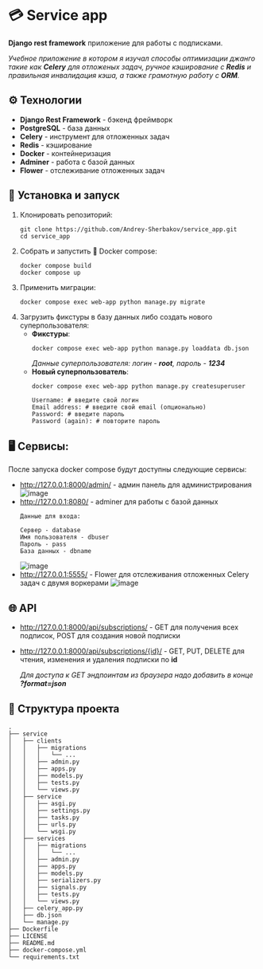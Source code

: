 # 💳 Service app
**Django rest framework** приложение для работы с подписками. 

_Учебное приложение в котором я изучал способы оптимизации джанго такие как **Celery** для отложеных
задач, ручное кэширование с **Redis** и правильная инвалидация кэша, а также грамотную работу с **ORM**._

## ⚙️ Технологии
* **Django Rest Framework** - бэкенд фреймворк
* **PostgreSQL** - база данных
* **Celery** - инструмент для отложенных задач
* **Redis** - кэширование
* **Docker** - контейнеризация
* **Adminer** - работа с базой данных
* **Flower** - отслеживание отложенных задач

## 🚀 Установка и запуск
1. Клонировать репозиторий:
    ```shell
    git clone https://github.com/Andrey-Sherbakov/service_app.git
    cd service_app
    ```
2. Собрать и запустить :whale: Docker compose:
   ```shell
   docker compose build
   docker compose up
   ```
4. Применить миграции:
   ```shell
   docker compose exec web-app python manage.py migrate
   ```
4. Загрузить фикстуры в базу данных либо создать нового суперпользователя:
   * **Фикстуры**:
     ```shell
     docker compose exec web-app python manage.py loaddata db.json
     ```
     _Данные суперпользователя: логин - **root**, пароль - **1234**_
   * **Новый суперпользователь**:
     ```shell
     docker compose exec web-app python manage.py createsuperuser
     
     Username: # введите свой логин
     Email address: # введите свой email (опционально)
     Password: # введите пароль
     Password (again): # повторите пароль
     ```

## 🖥️ Сервисы:
После запуска docker compose будут доступны следующие сервисы:
* http://127.0.0.1:8000/admin/ - админ панель для администрирования
![image](https://drive.google.com/uc?id=1O3J5m9Bz9pKc0-o2Jv771Nv-Hm79jlrw)
* http://127.0.0.1:8080/ - adminer для работы с базой данных
    ```
    Данные для входа:
  
    Сервер - database
    Имя пользователя - dbuser
    Пароль - pass
    База данных - dbname
    ```
    ![image](https://drive.google.com/uc?id=1et7nmpD5RTj4BpGxs-Cy61BWHLtXAxIh)
* http://127.0.0.1:5555/ - Flower для отслеживания отложенных Celery задач с двумя воркерами
![image](https://drive.google.com/uc?id=1WbExFS4SVI6ayyBRtDFMgRfEJHEoF47f)

## 🌐 API
* http://127.0.0.1:8000/api/subscriptions/ - GET для получения всех подписок, POST для создания новой подписки
* http://127.0.0.1:8000/api/subscriptions/{id}/ - GET, PUT, DELETE для чтения, изменения и удаления подписки по **id**

    _Для доступа к GET эндпоинтам из браузера надо добавить в конце **?format=json**_

## 📁 Структура проекта
```
.
├── service
│   ├── clients
│   │   ├── migrations
│   │   │   └── ...
│   │   ├── admin.py
│   │   ├── apps.py
│   │   ├── models.py
│   │   ├── tests.py
│   │   └── views.py
│   ├── service
│   │   ├── asgi.py
│   │   ├── settings.py
│   │   ├── tasks.py
│   │   ├── urls.py
│   │   └── wsgi.py
│   ├── services
│   │   ├── migrations
│   │   │   └── ...
│   │   ├── admin.py
│   │   ├── apps.py
│   │   ├── models.py
│   │   ├── serializers.py
│   │   ├── signals.py
│   │   ├── tests.py
│   │   └── views.py
│   ├── celery_app.py
│   ├── db.json
│   └── manage.py
├── Dockerfile
├── LICENSE
├── README.md
├── docker-compose.yml
└── requirements.txt
```